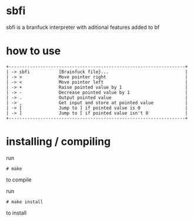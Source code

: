 # sbfi
sbfi is a branfuck interpreter with aditional features added to bf

# how to use
```
+-------------------------------------------------------------------+
| -> sbfi           [Brainfuck file}...                             |
| -> >              Move pointer right                              |
| -> <              Move pointer left                               |
| -> +              Raise pointed value by 1                        |
| -> -              Decrease pointed value by 1                     |
| -> .              Output pointed value                            |
| -> ,              Get input and store at pointed value            |
| -> [              Jump to ] if pointed value is 0                 |
| -> ]              Jump to [ if pointed value isn't 0              |
+-------------------------------------------------------------------+
```

# installing / compiling
run 
```
# make
```
to compile

run 
```
# make install
```
to install
